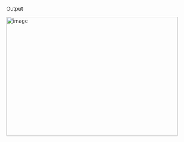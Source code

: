 Output 

<img width="461" height="321" alt="image" src="https://github.com/user-attachments/assets/c9c2f4a9-cf30-42a8-bd8f-4642140c5fcd" />
